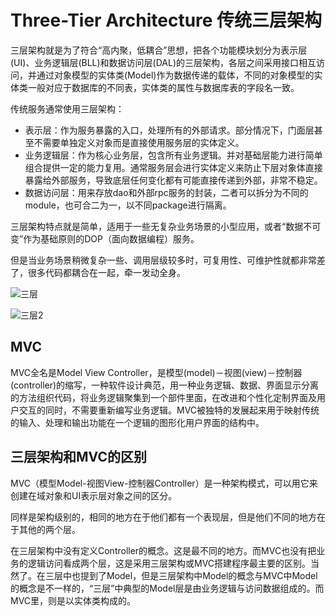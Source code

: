 # Three-Tier Architecture 传统三层架构

三层架构就是为了符合“高内聚，低耦合”思想，把各个功能模块划分为表示层(UI)、业务逻辑层(BLL)和数据访问层(DAL)的三层架构，各层之间采用接口相互访问，并通过对象模型的实体类(Model)作为数据传递的载体，不同的对象模型的实体类一般对应于数据库的不同表，实体类的属性与数据库表的字段名一致。


传统服务通常使用三层架构：

- 表示层：作为服务暴露的入口，处理所有的外部请求。部分情况下，门面层甚至不需要单独定义对象而是直接使用服务层的实体定义。
- 业务逻辑层：作为核心业务层，包含所有业务逻辑。并对基础层能力进行简单组合提供一定的能力复用。通常服务层会进行实体定义来防止下层对象体直接暴露给外部服务，导致底层任何变化都有可能直接传递到外部，非常不稳定。
- 数据访问层：用来存放dao和外部rpc服务的封装，二者可以拆分为不同的module，也可合二为一，以不同package进行隔离。

三层架构特点就是简单，适用于一些无复杂业务场景的小型应用，或者“数据不可变”作为基础原则的DOP（面向数据编程）服务。

但是当业务场景稍微复杂一些、调用层级较多时，可复用性、可维护性就都非常差了，很多代码都耦合在一起，牵一发动全身。

![三层](https://picx.zhimg.com/80/v2-a840945b8428869e38f58a1a7ec67753_720w.webp?source=1def8aca)

![三层2](https://picx.zhimg.com/80/v2-6110c8ff5dbedf57dafe61d7a0b9a1db_720w.webp)

## MVC

MVC全名是Model View Controller，是模型(model)－视图(view)－控制器(controller)的缩写，一种软件设计典范，用一种业务逻辑、数据、界面显示分离的方法组织代码，将业务逻辑聚集到一个部件里面，在改进和个性化定制界面及用户交互的同时，不需要重新编写业务逻辑。MVC被独特的发展起来用于映射传统的输入、处理和输出功能在一个逻辑的图形化用户界面的结构中。

## 三层架构和MVC的区别

MVC（模型Model-视图View-控制器Controller）是一种架构模式，可以用它来创建在域对象和UI表示层对象之间的区分。

同样是架构级别的，相同的地方在于他们都有一个表现层，但是他们不同的地方在于其他的两个层。

在三层架构中没有定义Controller的概念。这是最不同的地方。而MVC也没有把业务的逻辑访问看成两个层，这是采用三层架构或MVC搭建程序最主要的区别。当然了。在三层中也提到了Model，但是三层架构中Model的概念与MVC中Model的概念是不一样的，“三层”中典型的Model层是由业务逻辑与访问数据组成的。而MVC里，则是以实体类构成的。
